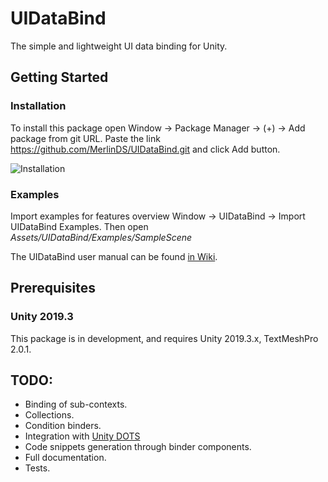 # UIDataBind
The simple and lightweight UI data binding for Unity.


## Getting Started
### Installation

To install this package open Window -> Package Manager -> (+) -> Add package from git URL.
Paste the link https://github.com/MerlinDS/UIDataBind.git and click Add button.

![Installation](Documentation~/installation.gif)

### Examples

Import examples for features overview Window -> UIDataBind -> Import UIDataBind Examples.
Then open *Assets/UIDataBind/Examples/SampleScene*

The UIDataBind user manual can be found [in Wiki](https://github.com/MerlinDS/UIDataBind/wiki).

## Prerequisites
### Unity 2019.3
This package is in development, and requires Unity 2019.3.x, TextMeshPro 2.0.1.

## TODO:

* Binding of sub-contexts.
* Collections.
* Condition binders.
* Integration with [Unity DOTS](https://unity.com/dots)
* Code snippets generation through binder components.
* Full documentation.
* Tests.
